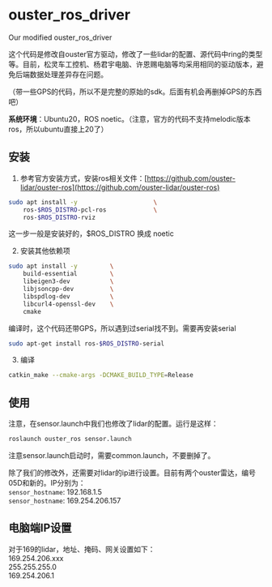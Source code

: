 # ouster_ros_driver
Our modified ouster_ros_driver

这个代码是修改自ouster官方驱动，修改了一些lidar的配置、源代码中ring的类型等。目前，松灵车工控机、杨君宇电脑、许恩赐电脑等均采用相同的驱动版本，避免后端数据处理差异存在问题。

（带一些GPS的代码，所以不是完整的原始的sdk。后面有机会再删掉GPS的东西吧）

**系统环境**：Ubuntu20，ROS noetic。（注意，官方的代码不支持melodic版本ros，所以ubuntu直接上20了）

## 安装
1. 参考官方安装方式，安装ros相关文件：[https://github.com/ouster-lidar/ouster-ros](https://github.com/ouster-lidar/ouster-ros)
```bash
sudo apt install -y                     \
    ros-$ROS_DISTRO-pcl-ros             \
    ros-$ROS_DISTRO-rviz
```
这一步一般是安装好的，$ROS_DISTRO 换成 noetic

2. 安装其他依赖项
```bash
sudo apt install -y         \
    build-essential         \
    libeigen3-dev           \
    libjsoncpp-dev          \
    libspdlog-dev           \
    libcurl4-openssl-dev    \
    cmake
```

编译时，这个代码还带GPS，所以遇到过serial找不到。需要再安装serial
```bash
sudo apt-get install ros-$ROS_DISTRO-serial
```

3. 编译
```bash
catkin_make --cmake-args -DCMAKE_BUILD_TYPE=Release
```


## 使用
注意，在sensor.launch中我们也修改了lidar的配置。运行是这样：
```bash
roslaunch ouster_ros sensor.launch
```
注意sensor.launch启动时，需要common.launch，不要删掉了。

除了我们的修改外，还需要对lidar的ip进行设置。目前有两个ouster雷达，编号05D和新的。IP分别为：  
`sensor_hostname`: 192.168.1.5    
`sensor_hostname`: 169.254.206.157  

## 电脑端IP设置
对于169的lidar，地址、掩码、网关设置如下：  
169.254.206.xxx  
255.255.255.0  
169.254.206.1


